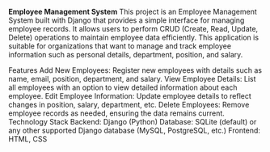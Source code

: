 **Employee Management System**
This project is an Employee Management System built with Django that provides a simple interface for managing employee records. It allows users to perform CRUD (Create, Read, Update, Delete) operations to maintain employee data efficiently. This application is suitable for organizations that want to manage and track employee information such as personal details, department, position, and salary.

Features
Add New Employees: Register new employees with details such as name, email, position, department, and salary.
View Employee Details: List all employees with an option to view detailed information about each employee.
Edit Employee Information: Update employee details to reflect changes in position, salary, department, etc.
Delete Employees: Remove employee records as needed, ensuring the data remains current.
Technology Stack
Backend: Django (Python)
Database: SQLite (default) or any other supported Django database (MySQL, PostgreSQL, etc.)
Frontend: HTML, CSS

